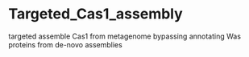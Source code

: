 # Targeted_Cas1_assembly
targeted assemble Cas1 from metagenome bypassing annotating Was proteins from de-novo assemblies
